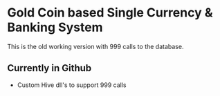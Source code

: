 Gold Coin based Single Currency & Banking System
==========================================

This is the old working version with 999 calls to the database.


Currently in Github
-----------------------

* Custom Hive dll's to support 999 calls


